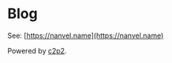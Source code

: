 # Blog

See: [https://nanvel.name](https://nanvel.name)

Powered by [c2p2](https://github.com/nanvel/c2p2).
